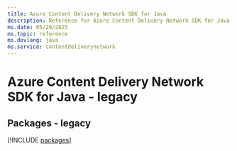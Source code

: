 ```yaml
---
title: Azure Content Delivery Network SDK for Java
description: Reference for Azure Content Delivery Network SDK for Java
ms.date: 05/29/2025
ms.topic: reference
ms.devlang: java
ms.service: contentdeliverynetwork
---
```

# Azure Content Delivery Network SDK for Java - legacy
## Packages - legacy
[!INCLUDE [packages](content-delivery-network-index.md)]